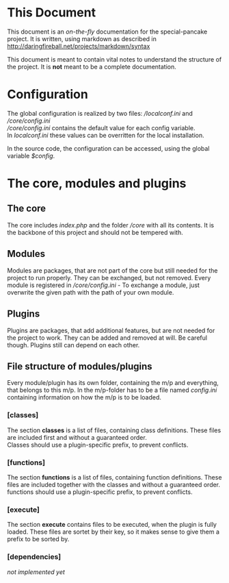 # This Document

This document is an _on-the-fly_ documentation for the special-pancake project. 
It is written, using markdown as described in 
http://daringfireball.net/projects/markdown/syntax

This document is meant to contain vital notes to understand the structure of
the project. It is __not__ meant to be a complete documentation.

# Configuration

The global configuration is realized by two files: _/localconf.ini_ and
_/core/config.ini_  
_/core/config.ini_ contains the default value for each config variable.  
In _localconf.ini_ these values can be overritten for the local installation.

In the source code, the configuration can be accessed, using the global variable
_$config_.

# The core, modules and plugins

## The core

The core includes _index.php_ and the folder _/core_ with all its contents. It
is the backbone of this project and should not be tempered with.

## Modules

Modules are packages, that are not part of the core but still needed for the
project to run properly. They can be exchanged, but not removed.
Every module is registered in _/core/config.ini_ - To exchange a module,
just overwrite the given path with the path of your own module.

## Plugins

Plugins are packages, that add additional features, but are not needed for the
project to work. They can be added and removed at will. Be careful though.
Plugins still can depend on each other.

## File structure of modules/plugins

Every module/plugin has its own folder, containing the m/p and everything,
that belongs to this m/p. In the m/p-folder has to be a file named _config.ini_
containing information on how the m/p is to be loaded.

### [classes]

The section __classes__ is a list of files, containing class definitions. These
files are included first and without a guaranteed order.  
Classes should use a plugin-specific prefix, to prevent conflicts.

### [functions]

The section __functions__ is a list of files, containing function definitions. 
These files are included together with the classes and without a guaranteed
order.  
functions should use a plugin-specific prefix, to prevent conflicts.

### [execute]

The section __execute__ contains files to be executed, when the plugin is fully
loaded. These files are sortet by their key, so it makes sense to give them a
prefix to be sorted by.

### [dependencies]

_not implemented yet_
